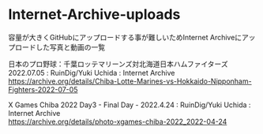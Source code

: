 # Internet-Archive-uploads
容量が大きくGitHubにアップロードする事が難しいためInternet Archiveにアップロードした写真と動画の一覧

日本のプロ野球：千葉ロッテマリーンズ対北海道日本ハムファイターズ 2022.07.05 : RuinDig/Yuki Uchida : Internet Archive<br>
https://archive.org/details/Chiba-Lotte-Marines-vs-Hokkaido-Nipponham-Fighters-2022-07-05

X Games Chiba 2022 Day3 - Final Day - 2022.4.24 : RuinDig/Yuki Uchida : Internet Archive<br>
https://archive.org/details/photo-xgames-chiba-2022_2022-04-24
